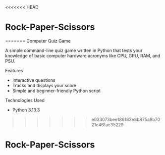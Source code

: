 <<<<<<< HEAD
# Rock-Paper-Scissors
=======
Computer Quiz Game

A simple command-line quiz game written in Python that tests your knowledge of basic computer hardware acronyms like CPU, GPU, RAM, and PSU.

Features

- Interactive questions
- Tracks and displays your score
- Simple and beginner-friendly Python script

Technologies Used

- Python 3.13.3
>>>>>>> e033073bee186183e8b875a8b7021e46fac35229
# Rock-Paper-Scissors
